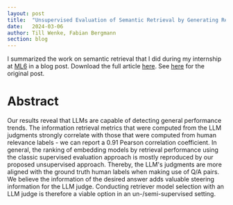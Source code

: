 ```yaml
---
layout: post
title:  "Unsupervised Evaluation of Semantic Retrieval by Generating Relevance Judgments with an LLM Judge"
date:   2024-03-06
author: Till Wenke, Fabian Bergmann
section: blog
---
```

I summarized the work on semantic retrieval that I did during my internship at [ML6](https://www.ml6.eu/) in a blog post.
Download the full article [here](https://raw.githubusercontent.com/tillwenke/tillwenke.github.io/main/_posts/assets/ml6_blog_post.pdf).
See [here]() for the original post.

# Abstract

Our results reveal that LLMs are capable of detecting general performance trends. The information retrieval metrics that were computed from the LLM judgments strongly correlate with those that were computed from human relevance labels - we can report a 0.91 Pearson correlation coefficient. In general, the ranking of embedding models by retrieval performance using the classic supervised evaluation approach is mostly reproduced by our proposed unsupervised approach. Thereby, the LLM's judgments are more aligned with the ground truth human labels when making use of  Q/A pairs. We believe the information of the desired answer adds valuable steering information for the LLM judge. Conducting retriever model selection with an LLM judge is therefore a viable option in an un-/semi-supervised setting.
